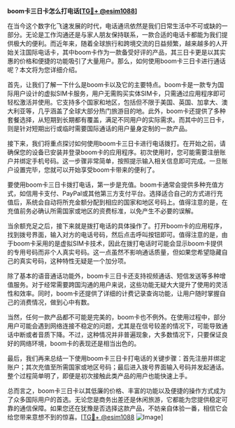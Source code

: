 **boom卡三日卡怎么打电话[[TG💪+ @esim1088](https://t.me/s/esim1088)]**

在当今这个数字化飞速发展的时代，电话通讯依然是我们日常生活中不可或缺的一部分。无论是工作沟通还是与家人朋友保持联系，一款合适的电话卡都能为我们提供极大的便利。而近年来，随着全球旅行和跨境交流的日益频繁，越来越多的人开始关注国际电话卡，其中boom卡作为一款备受好评的产品，其三日卡更是以其实惠的价格和便捷的功能吸引了大量用户。那么，如何使用boom卡三日卡进行通话呢？本文将为您详细介绍。

首先，让我们了解一下什么是boom卡以及它的主要特点。boom卡是一款专为国际用户设计的虚拟SIM卡服务，用户无需购买实体SIM卡，只需通过应用程序即可轻松激活并使用。它支持多个国家和地区，包括但不限于美国、英国、加拿大、澳大利亚等，几乎涵盖了全球大部分热门旅游目的地。此外，boom卡还提供了多种套餐选择，从短期到长期都有覆盖，满足不同用户的实际需求。而其中的三日卡，则是针对短期出行或临时需要国际通话的用户量身定制的一款产品。

接下来，我们将重点探讨如何使用boom卡三日卡进行电话拨打。在开始之前，请确保您的设备已安装并登录boom卡的应用程序。初次使用时，您可能需要注册账户并绑定手机号码。这一步骤非常简单，按照提示输入相关信息即可完成。一旦账户设置完毕，您就可以开始享受boom卡带来的便利了。

要使用boom卡三日卡拨打电话，第一步是充值。boom卡通常会提供多种充值方式，如信用卡支付、PayPal或其他第三方支付平台。选择适合自己的方式进行充值后，系统会自动将所充金额分配到相应的国家和地区号码上。值得注意的是，在充值前务必确认所需国家或地区的资费标准，以免产生不必要的误解。

当余额充足之后，接下来就是拨打电话的具体操作了。打开boom卡的应用程序，找到拨号界面，输入对方的电话号码，然后点击呼叫按钮即可。值得注意的是，由于boom卡采用的是虚拟SIM卡技术，因此在拨打电话时可能会显示boom卡提供的专用号码而非个人真实号码。这一点虽然不影响通话质量，但如果您希望隐藏自己的真实号码，这种特性无疑是一个加分项。

除了基本的语音通话功能外，boom卡三日卡还支持视频通话、短信发送等多种增值服务。对于经常需要跨国沟通的用户来说，这些功能无疑大大提升了使用的灵活性和效率。同时，boom卡还提供了详细的计费记录查询功能，让用户随时掌握自己的消费情况，做到心中有数。

当然，任何一款产品都不可能是完美的，boom卡也不例外。在使用过程中，部分用户可能会遇到网络连接不稳定的问题，尤其是在信号较差的情况下，可能导致通话中断或者音质下降。不过，这种情况并非普遍现象，大多数情况下，只要保证良好的网络环境，boom卡的表现还是相当出色的。

最后，我们再来总结一下使用boom卡三日卡打电话的关键步骤：首先注册并绑定账户；其次充值至所需国家或地区号码；最后进入拨号界面输入号码并发起通话。整个过程简单明了，即便是初次接触此类产品的用户也能快速上手。

总而言之，boom卡三日卡以其低廉的价格、丰富的功能以及便捷的操作方式成为了众多国际用户的首选。无论您是商务出差还是休闲旅游，它都能为您提供稳定可靠的通信保障。如果您还在犹豫是否选择这款产品，不妨亲自体验一番，相信它会给您带来意想不到的惊喜。[[TG💪+ @esim1088](https://t.me/s/esim1088) ![Image](https://i.postimg.cc/4NQfJmqS/Snipaste-2025-05-13-00-14-12.png)]